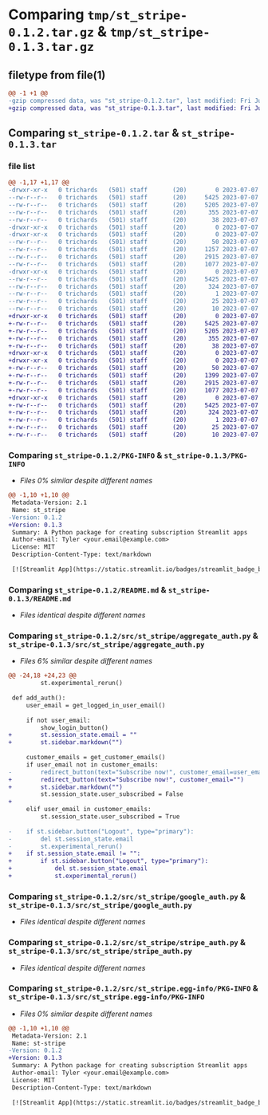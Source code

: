 # Comparing `tmp/st_stripe-0.1.2.tar.gz` & `tmp/st_stripe-0.1.3.tar.gz`

## filetype from file(1)

```diff
@@ -1 +1 @@
-gzip compressed data, was "st_stripe-0.1.2.tar", last modified: Fri Jul  7 22:51:49 2023, max compression
+gzip compressed data, was "st_stripe-0.1.3.tar", last modified: Fri Jul  7 23:07:15 2023, max compression
```

## Comparing `st_stripe-0.1.2.tar` & `st_stripe-0.1.3.tar`

### file list

```diff
@@ -1,17 +1,17 @@
-drwxr-xr-x   0 trichards   (501) staff       (20)        0 2023-07-07 22:51:49.295974 st_stripe-0.1.2/
--rw-r--r--   0 trichards   (501) staff       (20)     5425 2023-07-07 22:51:49.295765 st_stripe-0.1.2/PKG-INFO
--rw-r--r--   0 trichards   (501) staff       (20)     5205 2023-07-07 02:13:03.000000 st_stripe-0.1.2/README.md
--rw-r--r--   0 trichards   (501) staff       (20)      355 2023-07-07 22:49:47.000000 st_stripe-0.1.2/pyproject.toml
--rw-r--r--   0 trichards   (501) staff       (20)       38 2023-07-07 22:51:49.296042 st_stripe-0.1.2/setup.cfg
-drwxr-xr-x   0 trichards   (501) staff       (20)        0 2023-07-07 22:51:49.291686 st_stripe-0.1.2/src/
-drwxr-xr-x   0 trichards   (501) staff       (20)        0 2023-07-07 22:51:49.293634 st_stripe-0.1.2/src/st_stripe/
--rw-r--r--   0 trichards   (501) staff       (20)       50 2023-07-07 22:36:24.000000 st_stripe-0.1.2/src/st_stripe/__init__.py
--rw-r--r--   0 trichards   (501) staff       (20)     1257 2023-07-07 22:45:43.000000 st_stripe-0.1.2/src/st_stripe/aggregate_auth.py
--rw-r--r--   0 trichards   (501) staff       (20)     2915 2023-07-07 01:57:46.000000 st_stripe-0.1.2/src/st_stripe/google_auth.py
--rw-r--r--   0 trichards   (501) staff       (20)     1077 2023-07-07 01:58:32.000000 st_stripe-0.1.2/src/st_stripe/stripe_auth.py
-drwxr-xr-x   0 trichards   (501) staff       (20)        0 2023-07-07 22:51:49.295425 st_stripe-0.1.2/src/st_stripe.egg-info/
--rw-r--r--   0 trichards   (501) staff       (20)     5425 2023-07-07 22:51:49.000000 st_stripe-0.1.2/src/st_stripe.egg-info/PKG-INFO
--rw-r--r--   0 trichards   (501) staff       (20)      324 2023-07-07 22:51:49.000000 st_stripe-0.1.2/src/st_stripe.egg-info/SOURCES.txt
--rw-r--r--   0 trichards   (501) staff       (20)        1 2023-07-07 22:51:49.000000 st_stripe-0.1.2/src/st_stripe.egg-info/dependency_links.txt
--rw-r--r--   0 trichards   (501) staff       (20)       25 2023-07-07 22:51:49.000000 st_stripe-0.1.2/src/st_stripe.egg-info/requires.txt
--rw-r--r--   0 trichards   (501) staff       (20)       10 2023-07-07 22:51:49.000000 st_stripe-0.1.2/src/st_stripe.egg-info/top_level.txt
+drwxr-xr-x   0 trichards   (501) staff       (20)        0 2023-07-07 23:07:15.610650 st_stripe-0.1.3/
+-rw-r--r--   0 trichards   (501) staff       (20)     5425 2023-07-07 23:07:15.610417 st_stripe-0.1.3/PKG-INFO
+-rw-r--r--   0 trichards   (501) staff       (20)     5205 2023-07-07 02:13:03.000000 st_stripe-0.1.3/README.md
+-rw-r--r--   0 trichards   (501) staff       (20)      355 2023-07-07 23:07:05.000000 st_stripe-0.1.3/pyproject.toml
+-rw-r--r--   0 trichards   (501) staff       (20)       38 2023-07-07 23:07:15.610718 st_stripe-0.1.3/setup.cfg
+drwxr-xr-x   0 trichards   (501) staff       (20)        0 2023-07-07 23:07:15.605555 st_stripe-0.1.3/src/
+drwxr-xr-x   0 trichards   (501) staff       (20)        0 2023-07-07 23:07:15.608117 st_stripe-0.1.3/src/st_stripe/
+-rw-r--r--   0 trichards   (501) staff       (20)       50 2023-07-07 22:36:24.000000 st_stripe-0.1.3/src/st_stripe/__init__.py
+-rw-r--r--   0 trichards   (501) staff       (20)     1399 2023-07-07 23:00:46.000000 st_stripe-0.1.3/src/st_stripe/aggregate_auth.py
+-rw-r--r--   0 trichards   (501) staff       (20)     2915 2023-07-07 01:57:46.000000 st_stripe-0.1.3/src/st_stripe/google_auth.py
+-rw-r--r--   0 trichards   (501) staff       (20)     1077 2023-07-07 01:58:32.000000 st_stripe-0.1.3/src/st_stripe/stripe_auth.py
+drwxr-xr-x   0 trichards   (501) staff       (20)        0 2023-07-07 23:07:15.609949 st_stripe-0.1.3/src/st_stripe.egg-info/
+-rw-r--r--   0 trichards   (501) staff       (20)     5425 2023-07-07 23:07:15.000000 st_stripe-0.1.3/src/st_stripe.egg-info/PKG-INFO
+-rw-r--r--   0 trichards   (501) staff       (20)      324 2023-07-07 23:07:15.000000 st_stripe-0.1.3/src/st_stripe.egg-info/SOURCES.txt
+-rw-r--r--   0 trichards   (501) staff       (20)        1 2023-07-07 23:07:15.000000 st_stripe-0.1.3/src/st_stripe.egg-info/dependency_links.txt
+-rw-r--r--   0 trichards   (501) staff       (20)       25 2023-07-07 23:07:15.000000 st_stripe-0.1.3/src/st_stripe.egg-info/requires.txt
+-rw-r--r--   0 trichards   (501) staff       (20)       10 2023-07-07 23:07:15.000000 st_stripe-0.1.3/src/st_stripe.egg-info/top_level.txt
```

### Comparing `st_stripe-0.1.2/PKG-INFO` & `st_stripe-0.1.3/PKG-INFO`

 * *Files 0% similar despite different names*

```diff
@@ -1,10 +1,10 @@
 Metadata-Version: 2.1
 Name: st_stripe
-Version: 0.1.2
+Version: 0.1.3
 Summary: A Python package for creating subscription Streamlit apps
 Author-email: Tyler <your.email@example.com>
 License: MIT
 Description-Content-Type: text/markdown
 
 [![Streamlit App](https://static.streamlit.io/badges/streamlit_badge_black_white.svg)](https://subscription.streamlit.app)
```

### Comparing `st_stripe-0.1.2/README.md` & `st_stripe-0.1.3/README.md`

 * *Files identical despite different names*

### Comparing `st_stripe-0.1.2/src/st_stripe/aggregate_auth.py` & `st_stripe-0.1.3/src/st_stripe/aggregate_auth.py`

 * *Files 6% similar despite different names*

```diff
@@ -24,18 +24,23 @@
         st.experimental_rerun()
 
 def add_auth():
     user_email = get_logged_in_user_email()
 
     if not user_email:
         show_login_button()
+        st.session_state.email = ""
+        st.sidebar.markdown("")
 
     customer_emails = get_customer_emails()
     if user_email not in customer_emails:
-        redirect_button(text="Subscribe now!", customer_email=user_email)
+        redirect_button(text="Subscribe now!", customer_email="")
+        st.sidebar.markdown("")
         st.session_state.user_subscribed = False
+
     elif user_email in customer_emails:
         st.session_state.user_subscribed = True
 
-    if st.sidebar.button("Logout", type="primary"):
-        del st.session_state.email
-        st.experimental_rerun()
+    if st.session_state.email != "":
+        if st.sidebar.button("Logout", type="primary"):
+            del st.session_state.email
+            st.experimental_rerun()
```

### Comparing `st_stripe-0.1.2/src/st_stripe/google_auth.py` & `st_stripe-0.1.3/src/st_stripe/google_auth.py`

 * *Files identical despite different names*

### Comparing `st_stripe-0.1.2/src/st_stripe/stripe_auth.py` & `st_stripe-0.1.3/src/st_stripe/stripe_auth.py`

 * *Files identical despite different names*

### Comparing `st_stripe-0.1.2/src/st_stripe.egg-info/PKG-INFO` & `st_stripe-0.1.3/src/st_stripe.egg-info/PKG-INFO`

 * *Files 0% similar despite different names*

```diff
@@ -1,10 +1,10 @@
 Metadata-Version: 2.1
 Name: st-stripe
-Version: 0.1.2
+Version: 0.1.3
 Summary: A Python package for creating subscription Streamlit apps
 Author-email: Tyler <your.email@example.com>
 License: MIT
 Description-Content-Type: text/markdown
 
 [![Streamlit App](https://static.streamlit.io/badges/streamlit_badge_black_white.svg)](https://subscription.streamlit.app)
```

